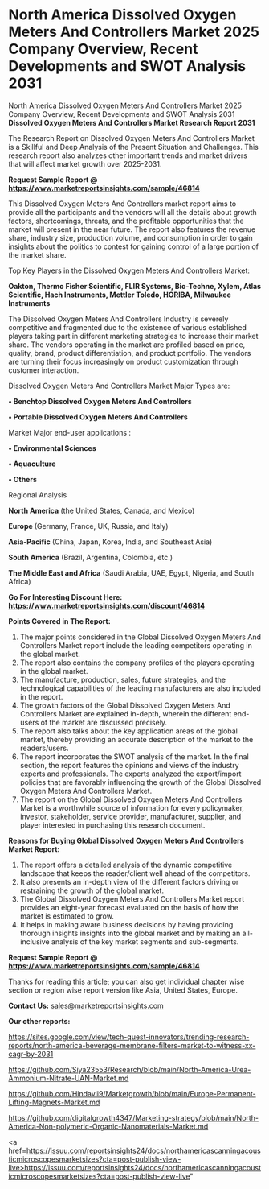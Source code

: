 # North America Dissolved Oxygen Meters And Controllers Market 2025 Company Overview, Recent Developments and SWOT Analysis 2031
North America Dissolved Oxygen Meters And Controllers Market 2025 Company Overview, Recent Developments and SWOT Analysis 2031
<strong>Dissolved Oxygen Meters And Controllers Market Research Report 2031</strong>

The Research Report on Dissolved Oxygen Meters And Controllers Market is a Skillful and Deep Analysis of the Present Situation and Challenges. This research report also analyzes other important trends and market drivers that will affect market growth over 2025-2031.

<strong>Request Sample Report @ <a href=https://www.marketreportsinsights.com/sample/46814>https://www.marketreportsinsights.com/sample/46814</a></strong>

This Dissolved Oxygen Meters And Controllers market report aims to provide all the participants and the vendors will all the details about growth factors, shortcomings, threats, and the profitable opportunities that the market will present in the near future. The report also features the revenue share, industry size, production volume, and consumption in order to gain insights about the politics to contest for gaining control of a large portion of the market share.

Top Key Players in the Dissolved Oxygen Meters And Controllers Market:

<strong>Oakton, Thermo Fisher Scientific, FLIR Systems, Bio-Techne, Xylem, Atlas Scientific, Hach Instruments, Mettler Toledo, HORIBA, Milwaukee Instruments</strong>

The Dissolved Oxygen Meters And Controllers Industry is severely competitive and fragmented due to the existence of various established players taking part in different marketing strategies to increase their market share. The vendors operating in the market are profiled based on price, quality, brand, product differentiation, and product portfolio. The vendors are turning their focus increasingly on product customization through customer interaction.

Dissolved Oxygen Meters And Controllers Market Major Types are:

<strong>•  Benchtop Dissolved Oxygen Meters And Controllers

•  Portable Dissolved Oxygen Meters And Controllers</strong>

Market Major end-user applications :

<strong>•  Environmental Sciences

•  Aquaculture

•  Others</strong>

Regional Analysis

</u><strong><b>North America</b></strong> (the United States, Canada, and Mexico)

<strong><b>Europe </b></strong>(Germany, France, UK, Russia, and Italy)

<strong><b>Asia-Pacific</b></strong> (China, Japan, Korea, India, and Southeast Asia)

<strong><b>South America</b></strong> (Brazil, Argentina, Colombia, etc.)

<strong><b>The Middle East and Africa</b></strong> (Saudi Arabia, UAE, Egypt, Nigeria, and South Africa)

<strong>Go For Interesting Discount Here: <a href=https://www.marketreportsinsights.com/discount/46814>https://www.marketreportsinsights.com/discount/46814</a></strong>

<strong>Points Covered in The Report:</strong>
<ol>
  <li>The major points considered in the Global Dissolved Oxygen Meters And Controllers Market report include the leading competitors operating in the global market.</li>
  <li>The report also contains the company profiles of the players operating in the global market.</li>
  <li>The manufacture, production, sales, future strategies, and the technological capabilities of the leading manufacturers are also included in the report.</li>
  <li>The growth factors of the Global Dissolved Oxygen Meters And Controllers Market are explained in-depth, wherein the different end-users of the market are discussed precisely.</li>
  <li>The report also talks about the key application areas of the global market, thereby providing an accurate description of the market to the readers/users.</li>
  <li>The report incorporates the SWOT analysis of the market. In the final section, the report features the opinions and views of the industry experts and professionals. The experts analyzed the export/import policies that are favorably influencing the growth of the Global Dissolved Oxygen Meters And Controllers Market.</li>
  <li>The report on the Global Dissolved Oxygen Meters And Controllers Market is a worthwhile source of information for every policymaker, investor, stakeholder, service provider, manufacturer, supplier, and player interested in purchasing this research document.</li>
</ol>
<strong>Reasons for Buying Global Dissolved Oxygen Meters And Controllers Market Report:</strong>

<ol>
  <li>The report offers a detailed analysis of the dynamic competitive landscape that keeps the reader/client well ahead of the competitors.</li>
  <li>It also presents an in-depth view of the different factors driving or restraining the growth of the global market.</li>
  <li>The Global Dissolved Oxygen Meters And Controllers Market report provides an eight-year forecast evaluated on the basis of how the market is estimated to grow.</li>
  <li>It helps in making aware business decisions by having providing thorough insights insights into the global market and by making an all-inclusive analysis of the key market segments and sub-segments.</li>
</ol>
<strong>Request Sample Report @ <a href=https://www.marketreportsinsights.com/sample/46814>https://www.marketreportsinsights.com/sample/46814</a></strong>


Thanks for reading this article; you can also get individual chapter wise section or region wise report version like Asia, United States, Europe.

<strong>Contact Us:</strong>
sales@marketreportsinsights.com

<strong>Our other reports:</strong>

<a href=https://sites.google.com/view/tech-quest-innovators/trending-research-reports/north-america-beverage-membrane-filters-market-to-witness-xx-cagr-by-2031>https://sites.google.com/view/tech-quest-innovators/trending-research-reports/north-america-beverage-membrane-filters-market-to-witness-xx-cagr-by-2031</a>

<a href=https://github.com/Siya23553/Research/blob/main/North-America-Urea-Ammonium-Nitrate-UAN-Market.md>https://github.com/Siya23553/Research/blob/main/North-America-Urea-Ammonium-Nitrate-UAN-Market.md</a>

<a href=https://github.com/Hindavii9/Marketgrowth/blob/main/Europe-Permanent-Lifting-Magnets-Market.md>https://github.com/Hindavii9/Marketgrowth/blob/main/Europe-Permanent-Lifting-Magnets-Market.md</a>

<a href=https://github.com/digitalgrowth4347/Marketing-strategy/blob/main/North-America-Non-polymeric-Organic-Nanomaterials-Market.md>https://github.com/digitalgrowth4347/Marketing-strategy/blob/main/North-America-Non-polymeric-Organic-Nanomaterials-Market.md</a>

<a href=https://issuu.com/reportsinsights24/docs/northamericascanningacousticmicroscopesmarketsizes?cta=post-publish-view-live>https://issuu.com/reportsinsights24/docs/northamericascanningacousticmicroscopesmarketsizes?cta=post-publish-view-live</a>"
